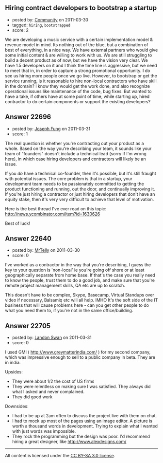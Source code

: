 ## Hiring contract developers to bootstrap a startup

- posted by: [Community](https://stackexchange.com/users/-1/-1-community) on 2011-03-30
- tagged: `hiring`, `bootstrapped`
- score: 2

We are developing a music service with a certain implementation model & revenue model in mind. Its nothing out of the blue, but a combination of best of everything, in a nice way. We have external partners who would give some initial content & are willing to work with us. We are still struggling to build a decent product as of now, but we have the vision very clear. We have 1.5 developers on it and I think the time line is aggressive, but we need to meet that in, in order to capture a strong promotional opportunity. I do see us hiring more people once we go live. However, to bootstrap or get the service running, is it reasonable to hire non-local contractors who have skill in the domain? I know they would get the work done, and also recognize operational issues like maintenance of the code, bug fixes. But wanted to have a take, if others have at some point of time, while starting up, hired contractor to do certain components or support the existing developers?


## Answer 22696

- posted by: [Joseph Fung](https://stackexchange.com/users/-1/1669-joseph-fung) on 2011-03-31
- score: 1

The real question is whether you're contracting out your product as a whole. Based on the way you're describing your team, it sounds like your team of "founders" doesn't include a technical lead (sorry if I'm wrong here), in which case hiring developers and contractors will likely be an issue.

If you *do* have a technical co-founder, then it's possible, but it's still fraught with potential issues. The core problem is that in a startup, your development team needs to be passionately committed to getting the product functioning and running, out the door, and continually improving it. If you're just hiring a contractor or just hiring developers that don't have an equity stake, then it's very very difficult to achieve that level of motivation.

Here is the best thread I've ever read on this topic: http://news.ycombinator.com/item?id=1630626

Best of luck!


## Answer 22640

- posted by: [MrTelly](https://stackexchange.com/users/-1/9073-mrtelly) on 2011-03-30
- score: 0

I've worked as a contractor in the way that you're describing, I guess the key to your question is 'non-local' ie you're going off shore or at least geographically separate from home base. If that's the case you really need to know the people, trust them to do a good job, and make sure that you're remote project management skills, QA etc are up to scratch.

This doesn't have to be complex, Skype, Basecamp, Virtual Standups over video if necessary, Balsamiq etc will all help. IMHO It's the soft side of the IT business that will cause problems here - can you get other people to do what you need them to, if you're not in the same office/building.



## Answer 22705

- posted by: [Landon Swan](https://stackexchange.com/users/-1/8815-landon-swan) on 2011-03-31
- score: 0

I used GMI ( http://www.greymatterindia.com/ ) for my second company, which was impressive enough to sell to a public company in beta. They are in india. 

Upsides:

 - They were about 1/2 the cost of US firms
 - They were relentless on making sure I was satisfied. They always did what I asked and never complained.
 - They did good work

Downsides:

 - I had to be up at 2am often to discuss the project live with them on chat.
 - I had to mock up most of the pages using an image editor. A picture is worth a thousand words in development. Trying to explain what I wanted with just words was impossible.
 - They rock the programming but the design was poor. I'd recommend hiring a great designer, like http://www.alexdesigns.com/



---

All content is licensed under the [CC BY-SA 3.0 license](https://creativecommons.org/licenses/by-sa/3.0/).
